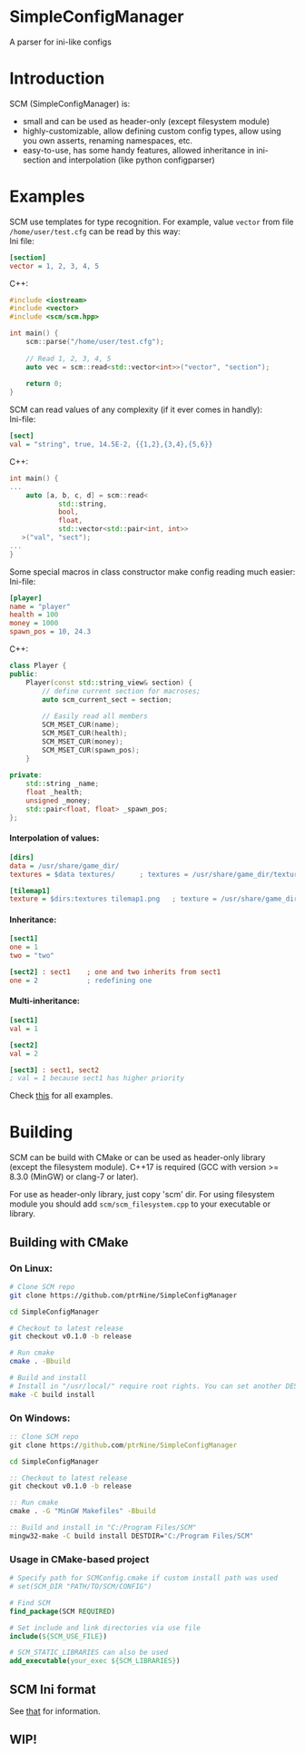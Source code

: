 # SimpleConfigManager
A parser for ini-like configs
# Introduction
SCM (SimpleConfigManager) is:
* small and can be used as header-only (except filesystem module)
* highly-customizable, allow defining custom config types, allow using you own 
  asserts, renaming namespaces, etc.
* easy-to-use, has some handy features, allowed inheritance in ini-section 
  and interpolation (like python configparser)
# Examples
SCM use templates for type recognition. For example, value `vector` from 
file `/home/user/test.cfg` can be read by this way:  
Ini file:
```ini
[section]
vector = 1, 2, 3, 4, 5
```
C++:
```c++
#include <iostream>
#include <vector>
#include <scm/scm.hpp>

int main() {
    scm::parse("/home/user/test.cfg");
    
    // Read 1, 2, 3, 4, 5
    auto vec = scm::read<std::vector<int>>("vector", "section");
    
    return 0;
}
```
SCM can read values of any complexity (if it ever comes in handly):  
Ini-file:
```ini
[sect]
val = "string", true, 14.5E-2, {{1,2},{3,4},{5,6}} 
```
C++:
```c++
int main() {
...
    auto [a, b, c, d] = scm::read<
            std::string, 
            bool, 
            float, 
            std::vector<std::pair<int, int>>
   >("val", "sect");
...
}
```
Some special macros in class constructor make config reading much easier:  
Ini-file:
```ini
[player]
name = "player"
health = 100
money = 1000
spawn_pos = 10, 24.3
```
C++:
```c++
class Player {
public:
    Player(const std::string_view& section) {
        // define current section for macroses;
        auto scm_current_sect = section;
        
        // Easily read all members
        SCM_MSET_CUR(name);
        SCM_MSET_CUR(health);
        SCM_MSET_CUR(money);
        SCM_MSET_CUR(spawn_pos);
    }
    
private:
    std::string _name;
    float _health;
    unsigned _money;
    std::pair<float, float> _spawn_pos;
};
```
#### Interpolation of values:
```ini
[dirs]
data = /usr/share/game_dir/
textures = $data textures/      ; textures = /usr/share/game_dir/textures/

[tilemap1]
texture = $dirs:textures tilemap1.png   ; texture = /usr/share/game_dir/textures/tilemap1.png

```
#### Inheritance:
```ini
[sect1]
one = 1
two = "two"

[sect2] : sect1    ; one and two inherits from sect1
one = 2            ; redefining one
```
#### Multi-inheritance:
```ini
[sect1]
val = 1

[sect2]
val = 2

[sect3] : sect1, sect2
; val = 1 because sect1 has higher priority

```
Check [this](https://github.com/ptrNine/SimpleConfigManager/tree/master/examples) for all examples.

# Building
SCM can be build with CMake or can be used as header-only library (except the filesystem module).
C++17 is required (GCC with version >= 8.3.0 (MinGW) or clang-7 or later).  

For use as header-only library, just copy 'scm' dir. For using filesystem module you 
should add `scm/scm_filesystem.cpp` to your executable or library. 

## Building with CMake

### On Linux:

```bash
# Clone SCM repo
git clone https://github.com/ptrNine/SimpleConfigManager

cd SimpleConfigManager

# Checkout to latest release
git checkout v0.1.0 -b release

# Run cmake
cmake . -Bbuild

# Build and install
# Install in "/usr/local/" require root rights. You can set another DESTDIR before this command
make -C build install

```
### On Windows:

```bat
:: Clone SCM repo
git clone https://github.com/ptrNine/SimpleConfigManager

cd SimpleConfigManager

:: Checkout to latest release
git checkout v0.1.0 -b release

:: Run cmake
cmake . -G "MinGW Makefiles" -Bbuild

:: Build and install in "C:/Program Files/SCM"
mingw32-make -C build install DESTDIR="C:/Program Files/SCM"

```
### Usage in CMake-based project
```cmake
# Specify path for SCMConfig.cmake if custom install path was used
# set(SCM_DIR "PATH/TO/SCM/CONFIG")

# Find SCM
find_package(SCM REQUIRED)

# Set include and link directories via use file
include(${SCM_USE_FILE})

# SCM_STATIC_LIBRARIES can also be used
add_executable(your_exec ${SCM_LIBRARIES})

```
## SCM Ini format
See [that](https://github.com/ptrNine/SimpleConfigManager/tree/master/SCM_ini_readme.md) for information.

## WIP!
